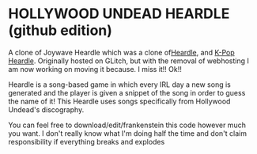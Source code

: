 # HOLLYWOOD UNDEAD HEARDLE (github edition)

A clone of Joywave Heardle which was a clone of[Heardle](https://www.heardle.app/), and [K-Pop Heardle](https://heardle-kpop.glitch.me/).
Originally hosted on GLitch, but with the removal of webhosting I am now working on moving it because. I miss it!! Ok!!

Heardle is a song-based game in which every IRL day a new song is generated and the player is given a snippet of the song in order to guess the name of it!
This Heardle uses songs specifically from Hollywood Undead's discography.

You can feel free to download/edit/frankenstein this code however much you want. I don't really know what I'm doing half the time and don't claim responsibility if everything breaks and explodes
